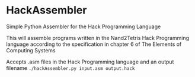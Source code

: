 # HackAssembler
Simple Python Assembler for the Hack Programming Language

This will assemble programs written in the Nand2Tetris Hack Programming language
according to the specification in chapter 6 of The Elements of Computing Systems

Accepts .asm files in the Hack Programming language and an output filename
`./hackAssembler.py input.asm output.hack`